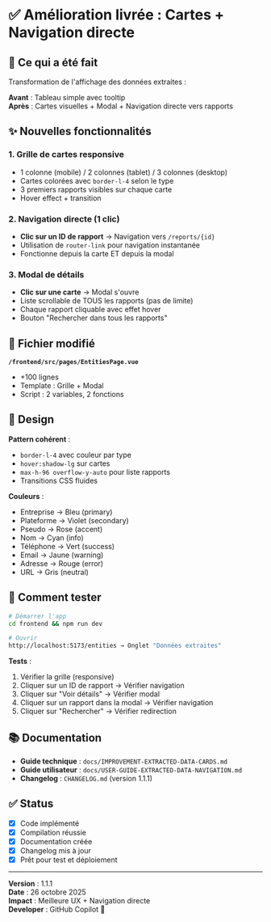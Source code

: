 # ✅ Amélioration livrée : Cartes + Navigation directe

## 🎯 Ce qui a été fait

Transformation de l'affichage des données extraites :

**Avant** : Tableau simple avec tooltip  
**Après** : Cartes visuelles + Modal + Navigation directe vers rapports

## ✨ Nouvelles fonctionnalités

### 1. Grille de cartes responsive

- 1 colonne (mobile) / 2 colonnes (tablet) / 3 colonnes (desktop)
- Cartes colorées avec `border-l-4` selon le type
- 3 premiers rapports visibles sur chaque carte
- Hover effect + transition

### 2. Navigation directe (1 clic)

- **Clic sur un ID de rapport** → Navigation vers `/reports/{id}`
- Utilisation de `router-link` pour navigation instantanée
- Fonctionne depuis la carte ET depuis la modal

### 3. Modal de détails

- **Clic sur une carte** → Modal s'ouvre
- Liste scrollable de TOUS les rapports (pas de limite)
- Chaque rapport cliquable avec effet hover
- Bouton "Rechercher dans tous les rapports"

## 📁 Fichier modifié

**`/frontend/src/pages/EntitiesPage.vue`**

- +100 lignes
- Template : Grille + Modal
- Script : 2 variables, 2 fonctions

## 🎨 Design

**Pattern cohérent** :

- `border-l-4` avec couleur par type
- `hover:shadow-lg` sur cartes
- `max-h-96 overflow-y-auto` pour liste rapports
- Transitions CSS fluides

**Couleurs** :

- Entreprise → Bleu (primary)
- Plateforme → Violet (secondary)
- Pseudo → Rose (accent)
- Nom → Cyan (info)
- Téléphone → Vert (success)
- Email → Jaune (warning)
- Adresse → Rouge (error)
- URL → Gris (neutral)

## 🚀 Comment tester

```bash
# Démarrer l'app
cd frontend && npm run dev

# Ouvrir
http://localhost:5173/entities → Onglet "Données extraites"
```

**Tests** :

1. Vérifier la grille (responsive)
2. Cliquer sur un ID de rapport → Vérifier navigation
3. Cliquer sur "Voir détails" → Vérifier modal
4. Cliquer sur un rapport dans la modal → Vérifier navigation
5. Cliquer sur "Rechercher" → Vérifier redirection

## 📚 Documentation

- **Guide technique** : `docs/IMPROVEMENT-EXTRACTED-DATA-CARDS.md`
- **Guide utilisateur** : `docs/USER-GUIDE-EXTRACTED-DATA-NAVIGATION.md`
- **Changelog** : `CHANGELOG.md` (version 1.1.1)

## ✅ Status

- [x] Code implémenté
- [x] Compilation réussie
- [x] Documentation créée
- [x] Changelog mis à jour
- [x] Prêt pour test et déploiement

---

**Version** : 1.1.1  
**Date** : 26 octobre 2025  
**Impact** : Meilleure UX + Navigation directe  
**Developer** : GitHub Copilot 🤖
